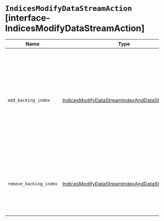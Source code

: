 # `IndicesModifyDataStreamAction` [interface-IndicesModifyDataStreamAction]

| Name | Type | Description |
| - | - | - |
| `add_backing_index` | [IndicesModifyDataStreamIndexAndDataStreamAction](./IndicesModifyDataStreamIndexAndDataStreamAction.md) | Adds an existing index as a backing index for a data stream. The index is hidden as part of this operation. WARNING: Adding indices with the `add_backing_index` action can potentially result in improper data stream behavior. This should be considered an expert level API. |
| `remove_backing_index` | [IndicesModifyDataStreamIndexAndDataStreamAction](./IndicesModifyDataStreamIndexAndDataStreamAction.md) | Removes a backing index from a data stream. The index is unhidden as part of this operation. A data stream’s write index cannot be removed. |
